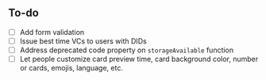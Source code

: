 ## To-do
- [ ] Add form validation
- [ ] Issue best time VCs to users with DIDs
- [ ] Address deprecated code property on `storageAvailable` function
- [ ] Let people customize card preview time, card background color, number or cards, emojis, language, etc.